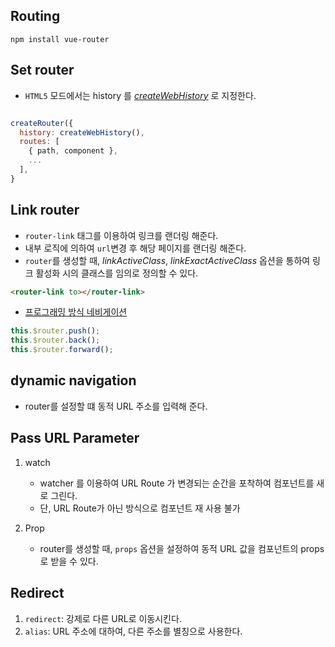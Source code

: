 ## Routing

```shell
npm install vue-router
```

## Set router

- `HTML5` 모드에서는 history 를 [_createWebHistory_](https://router.vuejs.org/guide/essentials/history-mode.html#HTML5-Mode) 로 지정한다.

```javascript

createRouter({
  history: createWebHistory(),
  routes: [
    { path, component },
    ...
  ],
}
```

## Link router

- `router-link` 태그를 이용하여 링크를 랜더링 해준다.
- 내부 로직에 의하여 `url`변경 후 해당 페이지를 랜더링 해준다.
- `router`를 생성할 때, _linkActiveClass_, _linkExactActiveClass_ 옵션을 통하여 링크 활성화 시의 클래스를 임의로 정의할 수 있다.

```html
<router-link to></router-link>
```

- [프로그래밍 방식 네비게이션](https://router.vuejs.org/guide/essentials/navigation.html#Programmatic-Navigation)

```javascript
this.$router.push();
this.$router.back();
this.$router.forward();
```

## dynamic navigation

- router를 설정할 떄 동적 URL 주소를 입력해 준다.

## Pass URL Parameter

1. watch

   - watcher 를 이용하여 URL Route 가 변경되는 순간을 포착하여 컴포넌트를 새로 그린다.
   - 단, URL Route가 아닌 방식으로 컴포넌트 재 사용 불가

2. Prop

   - router를 생성할 때, `props` 옵션을 설정하여 동적 URL 값을 컴포넌트의 props로 받을 수 있다.

## Redirect

1. `redirect`: 강제로 다른 URL로 이동시킨다.
2. `alias`: URL 주소에 대하여, 다른 주소를 별칭으로 사용한다.
